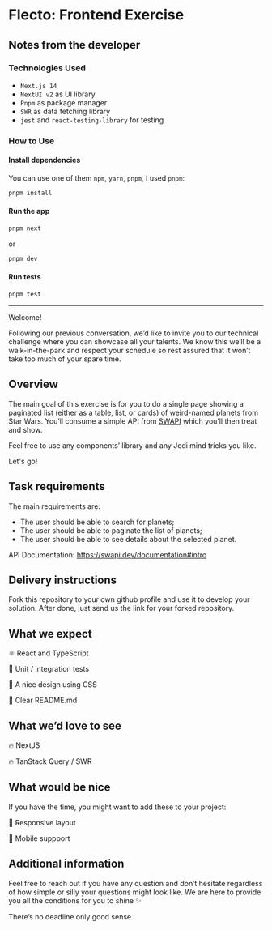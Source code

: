 # Flecto: Frontend Exercise

## Notes from the developer

### Technologies Used

- `Next.js 14`
- `NextUI v2` as UI library
- `Pnpm` as package manager
- `SWR` as data fetching library
- `jest` and `react-testing-library` for testing

### How to Use

#### Install dependencies

You can use one of them `npm`, `yarn`, `pnpm`, I used `pnpm`:

```bash
pnpm install
```

#### Run the app

```bash
pnpm next
```

or

```bash
pnpm dev
```

#### Run tests

```bash
pnpm test
```

---

Welcome!

Following our previous conversation, we’d like to invite you to our technical challenge where you can showcase all your talents. We know this we’ll be a walk-in-the-park and respect your schedule so rest assured that it won’t take too much of your spare time.

## **Overview**

The main goal of this exercise is for you to do a single page showing a paginated list (either as a table, list, or cards) of weird-named planets from Star Wars. You’ll consume a simple API from [SWAPI](https://swapi.dev/documentation#intro) which you’ll then treat and show.

Feel free to use any components’ library and any Jedi mind tricks you like.

Let's go!

## **Task requirements**

The main requirements are:

- The user should be able to search for planets;
- The user should be able to paginate the list of planets;
- The user should be able to see details about the selected planet.

API Documentation: https://swapi.dev/documentation#intro

## **Delivery instructions**

Fork this repository to your own github profile and use it to develop your solution. After done, just send us the link for your forked repository.

## **What we expect**

⚛️ React and TypeScript

🐞 Unit / integration tests

💅 A nice design using CSS

📄 Clear README.md

## What w**e’d love to see**

🔥 NextJS

🔥 TanStack Query / SWR

## What would be nice

If you have the time, you might want to add these to your project:

🎨 Responsive layout

📱 Mobile suppport

## **Additional information**

Feel free to reach out if you have any question and don’t hesitate regardless of how simple or silly your questions might look like. We are here to provide you all the conditions for you to shine ✨

There’s no deadline only good sense.
